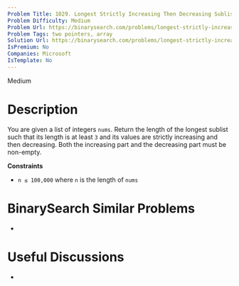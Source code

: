 ```yaml
---
Problem Title: 1029. Longest Strictly Increasing Then Decreasing Sublist
Problem Difficulty: Medium
Problem Url: https://binarysearch.com/problems/longest-strictly-increasing-then-decreasing-sublist/
Problem Tags: two pointers, array
Solution Url: https://binarysearch.com/problems/longest-strictly-increasing-then-decreasing-sublist/solutions/
IsPremium: No
Companies: Microsoft
IsTemplate: No
---
```


<span style="color: ;">Medium</span>

# Description

You are given a list of integers `nums`. Return the length of the longest sublist such that its length is at least `3` and its values are strictly increasing and then decreasing. Both the increasing part and the decreasing part must be non-empty.

**Constraints**
- `n ≤ 100,000` where `n` is the length of `nums`

# BinarySearch Similar Problems

- []()

# Useful Discussions

- []()
